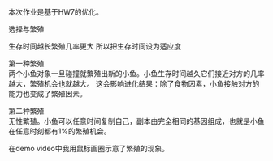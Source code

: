本次作业是基于HW7的优化。     
        
选择与繁殖      
      
生存时间越长繁殖几率更大 所以把生存时间设为适应度
        
第一种繁殖         
两个小鱼对象一旦碰撞就繁殖出新的小鱼。小鱼生存时间越久它们接近对方的几率越大，繁殖机会也就越大。
这会影响进化结果：除了食物因素，小鱼接触对方的能力也变成了繁殖因素。
         
第二种繁殖       
无性繁殖。小鱼可以任意时间复制自己，副本由完全相同的基因组成，也就是小鱼在任意时刻都有1%的繁殖机会。

       
在demo video中我用鼠标画圈示意了繁殖的现象。
